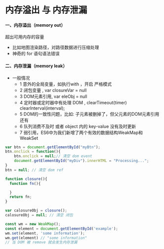  # 内存溢出 与 内存泄漏

####  一、内存溢出（memory out）

超出可用内存的容量

+ 比如地图渲染路径，对路径数据进行压缩处理
+ 神奇的 for 语句语法错误

####  二、内存泄漏（memory leak）


+ 一般情况
   + 1 意外的全局变量，如执行with ，开启 严格模式
   + 2 闭包变量 , var closureVar = null
   + 3 DOM元素引用, var eleObj = null
   + 4 定时器或定时器中有处理 DOM  ,  clearTimeout(timer) clearInterval(interval);
   + 5 DOM的一致性问题，比如: 子元素被删掉了，但父元素的DOM元素引用还有
   + 6 队列消费不及时 或者 object 内的 key-value 没有及时更新
   + 7 弱引用，ES6中为我们新增了两个有效的数据结构WeakMap和WeakSet


```js
var btn = document.getElementById("myBtn");
btn.onclick = function(){
    btn.onclick = null;// 清空 dom event
    document.getElementById("myDiv").innerHTML = "Processing...";
}
btn = null; // 清空 dom ref
```

```js
function closure(){
  function fn(){

  }
  return fn;
}

var calosureObj = closure();
calosureObj = null; // 清空 闭包

```
   
```js
const wm = new WeakMap();
const element = document.getElementById('example');
wm.set(element, 'some information');
wm.get(element) // "some information"
// 当 DOM 被 remove 就会发生内存泄漏
```